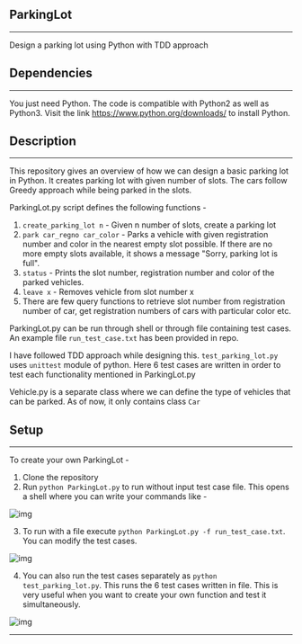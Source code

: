 ## ParkingLot

---
Design a parking lot using Python with TDD approach

## Dependencies

---
You just need Python. The code is compatible with Python2 as well as Python3. Visit the link https://www.python.org/downloads/ to install Python.

## Description

---
This repository gives an overview of how we can design a basic parking lot in Python. It creates parking lot with given number of slots. The cars follow Greedy approach while being parked in the slots.

ParkingLot.py script defines the following functions -

1. `create_parking_lot n` - Given n number of slots, create a parking lot
1. `park car_regno car_color` - Parks a vehicle with given registration number and color in the nearest empty slot possible. If there are no more empty slots available, it shows a message "Sorry, parking lot is full".
1. `status` - Prints the slot number, registration number and color of the parked vehicles.
1. `leave x` - Removes vehicle from slot number x
1. There are few query functions to retrieve slot number from registration number of car, get registration numbers of cars with particular color etc.

ParkingLot.py can be run through shell or through file containing test cases. An example file `run_test_case.txt` has been provided in repo.

I have followed TDD approach while designing this. `test_parking_lot.py` uses `unittest` module of python. Here 6 test cases are written in order to test each functionality mentioned in ParkingLot.py

Vehicle.py is a separate class where we can define the type of vehicles that can be parked. As of now, it only contains class `Car`

## Setup

---
To create your own ParkingLot -

1. Clone the repository
2. Run `python ParkingLot.py` to run without input test case file. This opens a shell where you can write your commands like -

![img](https://i.imgur.com/12Sslyv.png[/img])

3. To run with a file execute `python ParkingLot.py -f run_test_case.txt`. You can modify the test cases.

![img](https://i.imgur.com/M4WV8ZZ.png[/img])

4. You can also run the test cases separately as `python test_parking_lot.py`. This runs the 6 test cases written in file. This is very useful when you want to create your own function and test it simultaneously.

![img](https://i.imgur.com/6Q3r2V7.png[/img])

---
